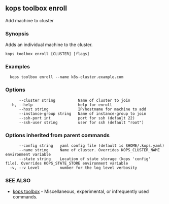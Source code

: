
<!--- This file is automatically generated by make gen-cli-docs; changes should be made in the go CLI command code (under cmd/kops) -->

## kops toolbox enroll

Add machine to cluster

### Synopsis

Adds an individual machine to the cluster.

```
kops toolbox enroll [CLUSTER] [flags]
```

### Examples

```
  kops toolbox enroll --name k8s-cluster.example.com
```

### Options

```
      --cluster string          Name of cluster to join
  -h, --help                    help for enroll
      --host string             IP/hostname for machine to add
      --instance-group string   Name of instance-group to join
      --ssh-port int            port for ssh (default 22)
      --ssh-user string         user for ssh (default "root")
```

### Options inherited from parent commands

```
      --config string   yaml config file (default is $HOME/.kops.yaml)
      --name string     Name of cluster. Overrides KOPS_CLUSTER_NAME environment variable
      --state string    Location of state storage (kops 'config' file). Overrides KOPS_STATE_STORE environment variable
  -v, --v Level         number for the log level verbosity
```

### SEE ALSO

* [kops toolbox](kops_toolbox.md)	 - Miscellaneous, experimental, or infrequently used commands.

